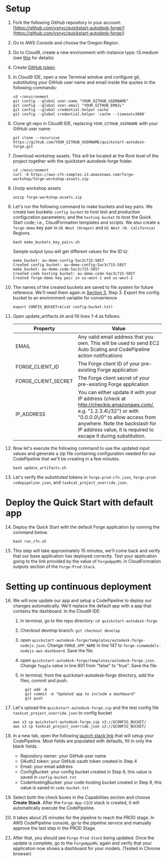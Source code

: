 # Setup

1. Fork the following GitHub repository in your account: [https://github.com/vsnyc/quickstart-autodesk-forge/](https://github.com/vsnyc/quickstart-autodesk-forge/)

2. Go to AWS Console and choose the Oregon Region.

3. Go to Cloud9, create a new environment with instance type: t3.medium (see [this](http://workshop.quickstart.awspartner.com/10_prerequisites/20_workspace.html) for details)

4. Create [GitHub token](http://workshop.quickstart.awspartner.com/10_prerequisites/30_github_token.html).

5. In Cloud9 IDE, open a new Terminal window and configure git, substituting your GitHub user name and email inside the quotes in the following commands:

    ```
    cd ~/environment
    git config --global user.name "YOUR_GITHUB_USERNAME" 
    git config --global user.email "YOUR_GITHUB_EMAIL"
    git config --global credential.helper cache
    git config --global credential.helper 'cache --timeout=3600'
    ```

6. Clone git repo in Cloud9 IDE, replacing `YOUR_GITHUB_USERNAME` with your GitHub user name:

    ```
    git clone --recursive https://github.com/YOUR_GITHUB_USERNAME/quickstart-autodesk-forge.git
    ```

7. Download workshop assets. This will be located at the Root level of the project together with the quickstart-autodesk-forge folder.

    ```
    cd ~/environment
    curl -O https://aws-cfn-samples.s3.amazonaws.com/forge-workshop/forge-workshop-assets.zip
    ```

8. Unzip workshop assets  

    `unzip forge-workshop-assets.zip`

9. Let's run the following command to make buckets and key pairs. We create two buckets: `config bucket` to host test and 
production configuration parameters; and the `hosting bucket` to host the Quick Start code; i.e., 
CloudFormation templates and scripts. We also create a `forge-demo` key pair in `US West (Oregon)` and `US West (N. California)` Regions.

    `bash make_buckets_key_pairs.sh`

    Sample output (you will get different values for the ID's):

    ```
    make_bucket: au-demo-config-5ac3c715-5857
    Created config bucket: au-demo-config-5ac3c715-5857
    make_bucket: au-demo-code-5ac3c715-5857
    Created code hosting bucket: au-demo-code-5ac3c715-5857
    Created forge-demo key pair in us-west-1 and us-west-2
    ```

10. The names of the created buckets are saved to file system for future reference. We'll need them again in [Section 3](#setting-up-continuous-deployment), Step 3. Export the config bucket to an environment variable for convenience  

    `export CONFIG_BUCKET=$(cat config-bucket.txt)`

11. Open update_artifacts.sh and fill lines 1-4 as follows. 
   
    Property | Value
    ---------|------
    EMAIL    | Any valid email address that you own. This will be used to send EC2 Auto Scaling and CodePipeline action notifications
    FORGE_CLIENT_ID  | The Forge client ID of your pre-existing Forge application
    FORGE_CLIENT_SECRET | The Forge client secret of your pre-existing Forge application
    IP_ADDRESS | You can either update it with your IP address (check at http://checkip.amazonaws.com/, e.g. "1.2.3.4\\/32") or with "0.0.0.0\\/0" to allow access from anywhere. Note the backslash for IP address value, it is required to escape it during substitution.
   
12. Now let's execute the following command to use the updated input values and generate a zip file containing configuration needed for our CodePipeline that we'll be creating in a few minutes.

    `bash update_artifacts.sh`

13. Let's verify the substituted tokens in `forge-prod-cfn.json`, `forge-prod-codepipeline.json`, and `taskcat_project_override.json`.

# Deploy the Quick Start with default app
14. Deploy the Quick Start with the default Forge application by running the command below.

    `bash run_cfn.sh`
    
15. This step will take approximately 15 minutes, we'll come back and verify that our base application has deployed correctly. Test your application going to the link provided by the value of `ForgeAppURL` in CloudFormation outputs section of the `Forge-Prod-Stack`.
    
# Setting up continuous deployment
   
16. We will now update our app and setup a CodePipeline to deploy our changes automatically. We'll replace the default app with a app that contains the dashboard. In the Cloud9 IDE:
    1. In terminal, go to the repo directory: `cd quickstart-autodesk-forge`
    2. Checkout develop branch: `git checkout develop`
    3. open `quickstart-autodesk-forge/templates/autodesk-forge-nodejs.json`. Change `FORGE_APP_NAME` in line 147 to `forge-viewmodels-nodejs-aws-dashboard`. Save the file.
    4. open `quickstart-autodesk-forge/templates/autodesk-forge.json`. Change `Toggle` value in line 801 from "false" to "true". Save the file.
    5. In terminal, from the quickstart-autodesk-forge directory, add the files, commit and push.
           
          ```
            git add -A
            git commit -m "Updated app to include a dashboard"
            git push
          ```

17. Let's upload the `quickstart-autodesk-forge.zip` and the test config file  `taskcat_project_override.json` to config bucket  
    ```
    aws s3 cp quickstart-autodesk-forge.zip s3://$CONFIG_BUCKET/
    aws s3 cp taskcat_project_override.json s3://$CONFIG_BUCKET/
    ```
18. In a new tab, open the following [launch stack link](https://us-west-2.console.aws.amazon.com/cloudformation/home?region=us-west-2#/stacks/create/review?stackName=Forge-App-CICD&templateURL=https://aws-cfn-samples.s3.amazonaws.com/quickstart-taskcat-ci/templates/taskcat-cicd-pipeline.template.yaml&param_ProdStackName=Forge-Prod-Stack&param_ProdStackConfig=forge-prod-codepipeline.json&param_TemplateFileName=autodesk-forge-master.json&param_TestStackConfig=taskcat_project_override.json&param_SourceRepoBranch=develop&param_ReleaseBranch=master&param_QSS3KeyPrefix=quickstart-taskcat-ci/&param_QSS3BucketName=aws-cfn-samples&param_GitHubRepoName=quickstart-autodesk-forge&param_KeepTestStack=True) that will setup your CodePipeline. Most fields are populated with defaults, fill in only the blank fields.

    * Repository owner: your GitHub user name
    * OAuth2 token: your GitHub oauth token created in Step 4
    * Email: your email address
    * ConfigBucket: your config bucket created in Step 9, this value is saved in `config-bucket.txt`
    * CodeHostingBucket: your code hosting bucket created in Step 9, this value is saved in `code-bucket.txt`

19. Select both the check boxes in the Capabilities section and choose **Create Stack**. After the `Forge-App-CICD` stack is created, it will automatically execute the CodePipeline. 

20. It takes about 25 minutes for the pipeline to reach the PROD stage. In AWS CodePipeline console, go to the pipeline service and manually approve the last step in the PROD Stage. 

21. After that, you should see `Forge-Prod-Stack` being updated. Once the update is complete, go to the `ForgeAppURL` again and verify that your application now shows a dashboard for your models. (Tested in Chrome browser)



